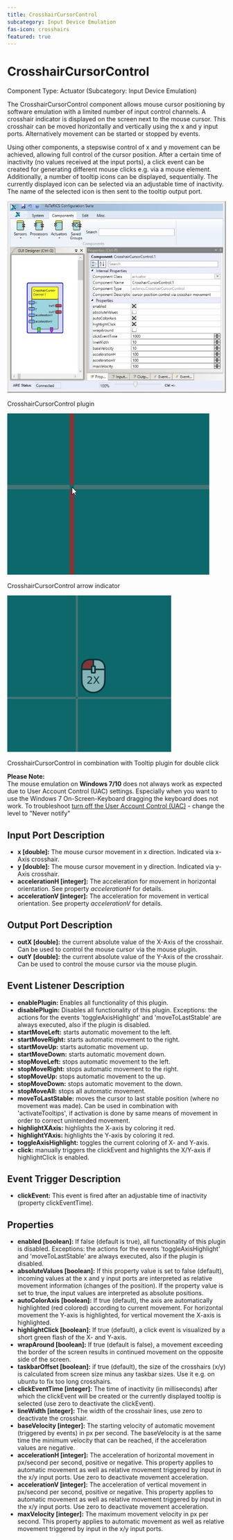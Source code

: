 ```yaml
---
title: CrosshairCursorControl
subcategory: Input Device Emulation
fas-icon: crosshairs
featured: true
---
```


# CrosshairCursorControl

Component Type: Actuator (Subcategory: Input Device Emulation)

The CrosshairCursorControl component allows mouse cursor positioning by software emulation with a limited number of input control channels. A crosshair indicator is displayed on the screen next to the mouse cursor. This crosshair can be moved horizontally and vertically using the x and y input ports. Alternatively movement can be started or stopped by events.

Using other components, a stepswise control of x and y movement can be achieved, allowing full control of the cursor position. After a certain time of inactivity (no values received at the input ports), a click event can be created for generating different mouse clicks e.g. via a mouse element. Additionally, a number of tooltip icons can be displayed, sequentially. The currently displayed icon can be selected via an adjustable time of inactivity. The name of the selected icon is then sent to the tooltip output port.

![Screenshot: CrosshairCursorControl plugin](./img/crosshaircursorcontrol.jpg "Screenshot: CrosshairCursorControl plugin")

CrosshairCursorControl plugin

![Screenshot: CrosshairCursorControl arrow indicator](./img/crosshaircursorcontrol_demo.jpg "Screenshot: CrosshairCursorControl arrow indicator")

CrosshairCursorControl arrow indicator

![Screenshot: CrosshairCursorControl tooltip for doubleclick](./img/crosshaircursorcontrol_tooltip.jpg "Screenshot: CrosshairCursorControl tooltip for doubleclick")

CrosshairCursorControl in combination with Tooltip plugin for double click

**Please Note:**  
The mouse emulation on **Windows 7/10** does not always work as expected due to User Account Control (UAC) settings. Especially when you want to use the Windows 7 On-Screen-Keyboard dragging the keyboard does not work. To troubleshoot [turn off the User Account Control (UAC)][1] - change the level to "Never notify"

## Input Port Description

- **x \[double\]:** The mouse cursor movement in x direction. Indicated via x-Axis crosshair.
- **y \[double\]:** The mouse cursor movement in y direction. Indicated via y-Axis crosshair.
- **accelerationH \[integer\]:** The acceleration for movement in horizontal orientation. See property _accelerationH_ for details.
- **accelerationV \[integer\]:** The acceleration for movement in vertical orientation. See property _accelerationV_ for details.

## Output Port Description

- **outX \[double\]:** the current absolute value of the X-Axis of the crosshair. Can be used to control the mouse cursor via the mouse plugin.
- **outY \[double\]:** the current absolute value of the Y-Axis of the crosshair. Can be used to control the mouse cursor via the mouse plugin.

## Event Listener Description

- **enablePlugin:** Enables all functionality of this plugin.
- **disablePlugin:** Disables all functionality of this plugin. Exceptions: the actions for the events 'toggleAxisHighlight' and 'moveToLastStable' are always executed, also if the plugin is disabled.
- **startMoveLeft:** starts automatic movement to the left.
- **startMoveRight:** starts automatic movement to the right.
- **startMoveUp:** starts automatic movement up.
- **startMoveDown:** starts automatic movement down.
- **stopMoveLeft:** stops automatic movement to the left.
- **stopMoveRight:** stops automatic movement to the right.
- **stopMoveUp:** stops automatic movement to the up.
- **stopMoveDown:** stops automatic movement to the down.
- **stopMoveAll:** stops all automatic movement.
- **moveToLastStable:** moves the cursor to last stable position (where no movement was made). Can be used in combination with 'activateTooltips', if activation is done by same means of movement in order to correct unintended movement.
- **highlightXAxis:** highlights the X-axis by coloring it red.
- **highlightYAxis:** highlights the Y-axis by coloring it red.
- **toggleAxisHighlight:** toggles the current coloring of X- and Y-axis.
- **click:** manually triggers the clickEvent and highlights the X/Y-axis if highlightClick is enabled.

## Event Trigger Description

- **clickEvent:** This event is fired after an adjustable time of inactivity (property clickEventTime).

## Properties

- **enabled \[boolean\]:** If false (default is true), all functionality of this plugin is disabled. Exceptions: the actions for the events 'toggleAxisHighlight' and 'moveToLastStable' are always executed, also if the plugin is disabled.
- **absoluteValues \[boolean\]:** If this property value is set to false (default), incoming values at the x and y input ports are interpreted as relative movement information (changes of the position). If the property value is set to true, the input values are interpreted as absolute positions.
- **autoColorAxis \[boolean\]:** If true (default), the axis are automatically highlighted (red colored) according to current movement. For horizontal movement the Y-axis is highlighted, for vertical movement the X-axis is highlighted.
- **highlightClick \[boolean\]:** If true (default), a click event is visualized by a short green flash of the X- and Y-axis.
- **wrapAround \[boolean\]:** If true (default is false), a movement exceeding the border of the screen results in continued movement on the opposite side of the screen.
- **taskbarOffset \[boolean\]:** if true (default), the size of the crosshairs (x/y) is calculated from screen size minus any taskbar sizes. Use it e.g. on ubuntu to fix too long crosshairs.
- **clickEventTime \[integer\]:** The time of inactivity (in milliseconds) after which the clickEvent will be created or the currently displayed tooltip is selected (use zero to deactivate the clickEvent).
- **lineWidth \[integer\]:** The width of the crosshair lines, use zero to deactivate the crosshair.
- **baseVelocity \[integer\]:** The starting velocity of automatic movement (triggered by events) in px per second. The baseVelocity is at the same time the minimum velocity that can be reached, if the acceleration values are negative.
- **accelerationH \[integer\]:** The acceleration of horizontal movement in px/second per second, positive or negative. This property applies to automatic movement as well as relative movement triggered by input in the x/y input ports. Use zero to deactivate movement acceleration.
- **accelerationV \[integer\]:** The acceleration of vertical movement in px/second per second, positive or negative. This property applies to automatic movement as well as relative movement triggered by input in the x/y input ports. Use zero to deactivate movement acceleration.
- **maxVelocity \[integer\]:** The maximum movement velocity in px per second. This property applies to automatic movement as well as relative movement triggered by input in the x/y input ports.

[1]: http://windows.microsoft.com/en-au/windows/turn-user-account-control-on-off#1TC=windows-7
